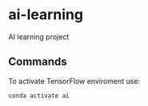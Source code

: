 # ai-learning
AI learning project

## Commands

To activate TensorFlow enviroment use:

```shall
conda activate ai
```
